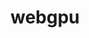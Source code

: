 # webgpu

<WebGpuDemo></WebGpuDemo>
<script setup>
  import WebGpuDemo from './components/WebGpuDemo.vue'
</script>
